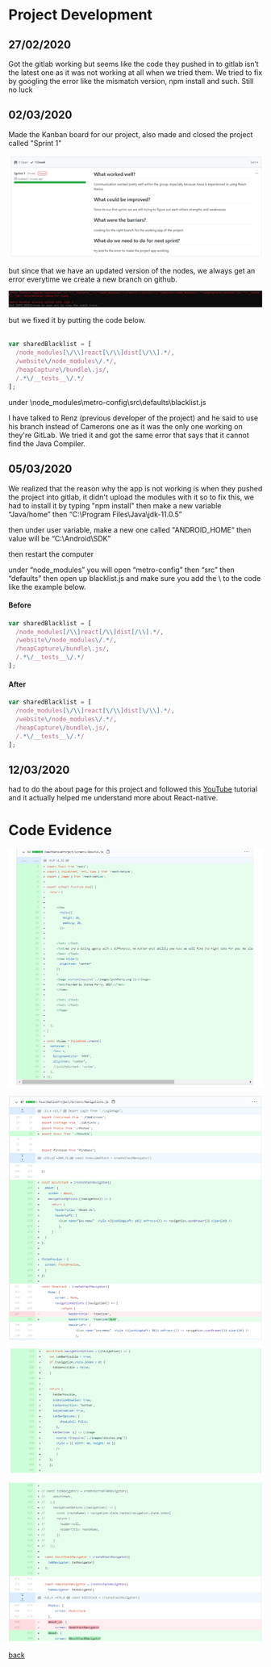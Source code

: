 

# Project Development

## 27/02/2020

Got the gitlab working but seems like the code they pushed in to gitlab isn’t the latest one as it was not working at all when we tried them. We tried to fix by googling the error like the mismatch version, npm install and such. Still no luck

## 02/03/2020

Made the Kanban board for our project, also made and closed the project called "Sprint 1"

![sprint1](https://github.com/amorjk1/Project-1/blob/master/assets/images/development1.png?raw=true)

but since that we have an updated version of the nodes, we always get an error everytime we create a new branch on github.

![error](https://github.com/amorjk1/Project-1/blob/master/assets/images/development2.png?raw=true)

but we fixed it by putting the code below.

```js

var sharedBlacklist = [
  /node_modules[\/\\]react[\/\\]dist[\/\\].*/,
  /website\/node_modules\/.*/,
  /heapCapture\/bundle\.js/,
  /.*\/__tests__\/.*/
];
```

under \node_modules\metro-config\src\defaults\blacklist.js

I have talked to Renz (previous developer of the project) and he said to use his branch instead of Camerons one as it was the only one working on they're GitLab. We tried it and got the same error that says that it cannot find the Java Compiler.

## 05/03/2020

We realized that the reason why the app is not working is when they pushed the project into gitlab, it didn't upload the modules with it so to fix this, we had to install it by typing "npm install" then make a new variable “Java/home” then “C:\Program Files\Java\jdk-11.0.5” 

then under user variable, make a new one called "ANDROID_HOME” then value will be “C:\Android\SDK”

then restart the computer

under “node_modules” you will open “metro-config” then “src” then “defaults” then open up blacklist.js and make sure you add the \ to the code like the example below.

#### Before

```js
var sharedBlacklist = [
  /node_modules[/\\]react[/\\]dist[/\\].*/,
  /website\/node_modules\/.*/,
  /heapCapture\/bundle\.js/,
  /.*\/__tests__\/.*/
];
```

#### After

```js
var sharedBlacklist = [
  /node_modules[\/\\]react[\/\\]dist[\/\\].*/,
  /website\/node_modules\/.*/,
  /heapCapture\/bundle\.js/,
  /.*\/__tests__\/.*/
];
```


## 12/03/2020

had to do the about page for this project and followed this <a href="https://www.youtube.com/watch?v=0h2TLGJya4A">YouTube</a> tutorial and it actually helped me understand more about React-native.

# Code Evidence

![evidence1](https://github.com/amorjk1/Project-1/blob/master/assets/images/codeEvidence1.PNG?raw=true)

![evidence2](https://github.com/amorjk1/Project-1/blob/master/assets/images/codeEvidence2.PNG?raw=true)

![evidence3](https://github.com/amorjk1/Project-1/blob/master/assets/images/codeEvidence3.PNG?raw=true)

![evidence4](https://github.com/amorjk1/Project-1/blob/master/assets/images/codeEvidence4.PNG?raw=true)


[back](./)
